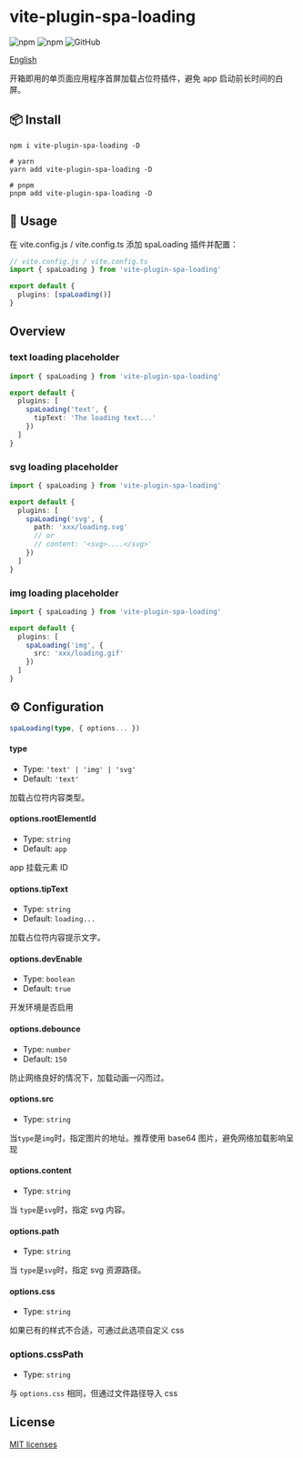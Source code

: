 # vite-plugin-spa-loading

![npm](https://img.shields.io/npm/v/vite-plugin-spa-loading?style=flat-square)
![npm](https://img.shields.io/npm/dm/vite-plugin-spa-loading?style=flat-square)
![GitHub](https://img.shields.io/github/license/yue1123/vite-plugin-spa-loading?style=flat-square)

[English](./README.md)

开箱即用的单页面应用程序首屏加载占位符插件，避免 app 启动前长时间的白屏。

## 📦 Install

```shell
npm i vite-plugin-spa-loading -D

# yarn
yarn add vite-plugin-spa-loading -D

# pnpm
pnpm add vite-plugin-spa-loading -D
```

## 🦄 Usage

在 vite.config.js / vite.config.ts 添加 spaLoading 插件并配置：

```ts
// vite.config.js / vite.config.ts
import { spaLoading } from 'vite-plugin-spa-loading'

export default {
  plugins: [spaLoading()]
}
```

## Overview

### text loading placeholder

```ts
import { spaLoading } from 'vite-plugin-spa-loading'

export default {
  plugins: [
    spaLoading('text', {
      tipText: 'The loading text...'
    })
  ]
}
```

### svg loading placeholder

```ts
import { spaLoading } from 'vite-plugin-spa-loading'

export default {
  plugins: [
    spaLoading('svg', {
      path: 'xxx/loading.svg'
      // or
      // content: '<svg>....</svg>'
    })
  ]
}
```

### img loading placeholder

```ts
import { spaLoading } from 'vite-plugin-spa-loading'

export default {
  plugins: [
    spaLoading('img', {
      src: 'xxx/loading.gif'
    })
  ]
}
```

## ⚙️ Configuration

```ts
spaLoading(type, { options... })
```

#### type

- Type: `'text' | 'img' | 'svg'`
- Default: `'text'`

加载占位符内容类型。

#### options.rootElementId

- Type: `string`
- Default: `app`

app 挂载元素 ID

#### options.tipText

- Type: `string`
- Default: `loading...`

加载占位符内容提示文字。

#### options.devEnable

- Type: `boolean`
- Default: `true`

开发环境是否启用

#### options.debounce

- Type: `number`
- Default: `150`

防止网络良好的情况下，加载动画一闪而过。

#### options.src

- Type: `string`

当`type`是`img`时，指定图片的地址。推荐使用 base64 图片，避免网络加载影响呈现

#### options.content

- Type: `string`

当 `type`是`svg`时，指定 svg 内容。

#### options.path

- Type: `string`

当 `type`是`svg`时，指定 svg 资源路径。

#### options.css

- Type: `string`

如果已有的样式不合适，可通过此选项自定义 css

### options.cssPath

- Type: `string`

与 `options.css` 相同，但通过文件路径导入 css

## License

[MIT licenses](https://opensource.org/licenses/MIT)
